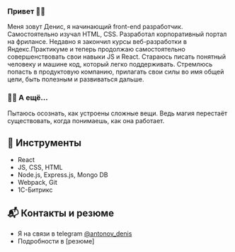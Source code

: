### Привет 👋🏻

Меня зовут Денис, я начинающий front-end разработчик. Самостоятельно изучал HTML, CSS. Разработал корпоративный портал на фрилансе. Недавно я закончил курсы веб-разработки в Яндекс.Практикуме и теперь продолжаю самостоятельно совершенствовать свои навыки JS и React. Стараюсь писать понятный человеку и машине код, который легко поддерживать. Стремлюсь попасть в продуктовую компанию, прилагать свои силы во имя общей цели, быть полезным и развиваться дальше.

### 🧙🏻 А ещё...
Пытаюсь осознать, как устроены сложные вещи. Ведь магия перестаёт существовать, когда понимаешь, как она работает.

## 🔨 Инструменты
- React 
- JS, CSS, HTML
- Node.js, Express.js, Mongo DB
- Webpack, Git
- 1C-Битрикс

## 📬 Контакты и резюме
- Я на связи в telegram [@antonov_denis](https://t.me/antonov_denis)
- Подробности в [резюме]
